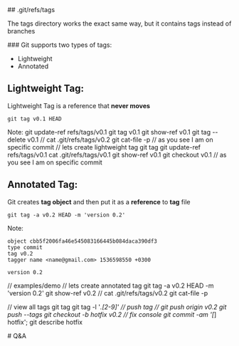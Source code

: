 <div class="title-icon" style="background-image: url(/course/assets/icons/git-tag.svg)"></div>
## .git/refs/tags

The tags directory works the exact same way, but it contains tags instead of branches


<div class="title-icon" style="background-image: url(/course/assets/icons/two-types.svg)"></div>
### Git supports two types of tags:

* Lightweight <!-- .element: class="fragment fade-up" -->
* Annotated <!-- .element: class="fragment fade-up" -->


## Lightweight Tag:

Lightweight Tag is a reference that **never moves**

```
git tag v0.1 HEAD
```

Note:
git update-ref refs/tags/v0.1 <commit hash>
git tag v0.1
git show-ref v0.1
git tag --delete v0.1
// cat .git/refs/tags/v0.2
git cat-file -p <tag-hash>
// as you see I am on specific commit
// lets create lightweight tag
git tag <commit hash>
git update-ref refs/tags/v0.1 <commit hash>
cat .git/refs/tags/v0.1
git show-ref v0.1
git checkout v0.1
// as you see I am on specific commit


## Annotated Tag:

Git creates **tag object** and then put it as a **reference** to **tag** file

```
git tag -a v0.2 HEAD -m 'version 0.2'
```

Note:
```
object cbb5f2006fa46e545083166445b084daca390df3
type commit
tag v0.2
tagger name <name@gmail.com> 1536598550 +0300

version 0.2
```
// examples/demo
// lets create annotated tag
git tag -a v0.2 HEAD -m 'version 0.2'
git show-ref v0.2
// cat .git/refs/tags/v0.2
git cat-file -p <tag-hash>

// view all tags
git tag
git tag -l '*.[2-9]'
// push tag 
// git push origin v0.2
git push --tags
git checkout -b hotfix v0.2
// fix console
git commit -am '[*] hotfix';
git describe hotfix


<div class="title-icon" style="background-image: url(/course/assets/icons/q_and_a.svg)"></div>
# Q&A

